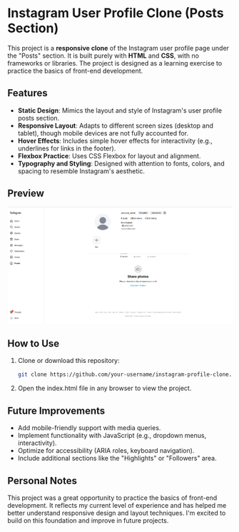 # Instagram User Profile Clone (Posts Section)

This project is a **responsive clone** of the Instagram user profile page under the "Posts" section. It is built purely with **HTML** and **CSS**, with no frameworks or libraries. The project is designed as a learning exercise to practice the basics of front-end development.

## Features

- **Static Design**: Mimics the layout and style of Instagram's user profile posts section.
- **Responsive Layout**: Adapts to different screen sizes (desktop and tablet), though mobile devices are not fully accounted for.
- **Hover Effects**: Includes simple hover effects for interactivity (e.g., underlines for links in the footer).
- **Flexbox Practice**: Uses CSS Flexbox for layout and alignment.
- **Typography and Styling**: Designed with attention to fonts, colors, and spacing to resemble Instagram's aesthetic.

## Preview

![Screenshot of the project](images/profile_page.png)  

## How to Use

1. Clone or download this repository:
   ```bash
   git clone https://github.com/your-username/instagram-profile-clone.git
2. Open the index.html file in any browser to view the project.


## Future Improvements

- Add mobile-friendly support with media queries.
- Implement functionality with JavaScript (e.g., dropdown menus, interactivity).
- Optimize for accessibility (ARIA roles, keyboard navigation).
- Include additional sections like the "Highlights" or "Followers" area.

## Personal Notes

This project was a great opportunity to practice the basics of front-end development. It reflects my current level of experience and has helped me better understand responsive design and layout techniques. I'm excited to build on this foundation and improve in future projects.
